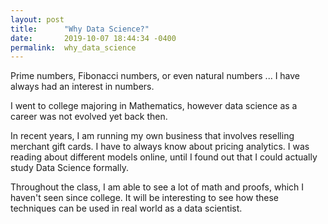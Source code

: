 ```yaml
---
layout: post
title:      "Why Data Science?"
date:       2019-10-07 18:44:34 -0400
permalink:  why_data_science
---
```



Prime numbers, Fibonacci numbers, or even natural numbers ... I have always had an interest in numbers.

I went to college majoring in Mathematics, however data science as a career was not evolved yet back then.

In recent years, I am running my own business that involves reselling merchant gift cards. I have to always know about pricing analytics. I was reading about different models online, until I found out that I could actually study Data Science formally.

Throughout the class, I am able to see a lot of math and proofs, which I haven't seen since college. It will be interesting to see how these techniques can be used in real world as a data scientist.

